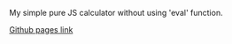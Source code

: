 My simple pure JS calculator without using 'eval' function. 

[Github pages link](https://someonewdc.github.io/js-calculator/)